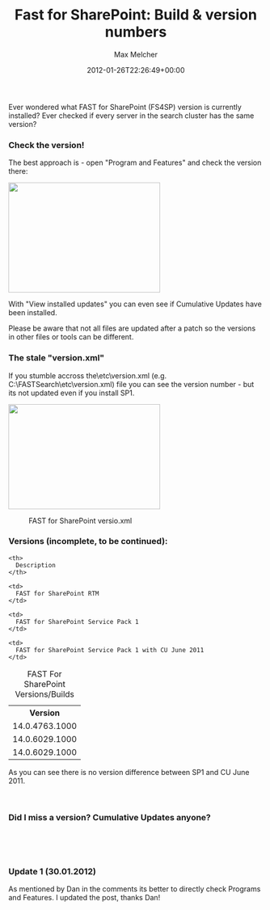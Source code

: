 ﻿---
title: 'Fast for SharePoint: Build & version numbers'
author: Max Melcher
aliases:
   - "/post/2012-01-26-fast-for-sharepoint-build-numbers/"
2012: "01"
type: post
date: 2012-01-26T22:26:49+00:00
url: /2012/01/fast-for-sharepoint-build-numbers/
aktt_notify_twitter:
  - 'no'
aktt_tweeted:
  - "1"
yourls_shorturl:
  - http://melcher.it/s/w
categories:
  - FAST for SharePoint
  - SharePoint 2010
  - Uncategorized

---
Ever wondered what FAST for SharePoint (FS4SP) version is currently installed? Ever checked if every server in the search cluster has the same version?

### Check the version!

The best approach is - open "Program and Features" and check the version there:

[<img data-attachment-id="117" data-permalink="https://melcher.it/2012/01/fast-for-sharepoint-build-numbers/fast_version2/" data-orig-file="https://melcher.it/wp-content/uploads/fast_version2.png" data-orig-size="954,695" data-comments-opened="1" data-image-meta="{&quot;aperture&quot;:&quot;0&quot;,&quot;credit&quot;:&quot;&quot;,&quot;camera&quot;:&quot;&quot;,&quot;caption&quot;:&quot;&quot;,&quot;created_timestamp&quot;:&quot;0&quot;,&quot;copyright&quot;:&quot;&quot;,&quot;focal_length&quot;:&quot;0&quot;,&quot;iso&quot;:&quot;0&quot;,&quot;shutter_speed&quot;:&quot;0&quot;,&quot;title&quot;:&quot;&quot;}" data-image-title="FS4SP Version in Program and Features" data-image-description="" data-medium-file="https://melcher.it/wp-content/uploads/fast_version2-300x218.png" data-large-file="https://melcher.it/wp-content/uploads/fast_version2.png" class="alignleft size-medium wp-image-117" title="FS4SP Version in Program and Features" src="http://melcher.it/wp-content/uploads/fast_version2-300x218.png" alt="" width="300" height="218" srcset="https://melcher.it/wp-content/uploads/fast_version2-300x218.png 300w, https://melcher.it/wp-content/uploads/fast_version2.png 954w" sizes="(max-width: 300px) 100vw, 300px" />][1]

With "View installed updates" you can even see if Cumulative Updates have been installed.

Please be aware that not all files are updated after a patch so the versions in other files or tools can be different.

### The stale "version.xml"

If you stumble accross the\etc\version.xml (e.g. C:\FASTSearch\etc\version.xml) file you can see the version number - but its not updated even if you install SP1.

[<img title="FAST for SharePoint version file" src="http://melcher.it/wp-content/uploads/fast_version-300x208.png" alt="" width="300" height="208" />][2]

<div>
  <dl id="attachment_109">
    <dd>
      FAST for SharePoint versio.xml
    </dd>
  </dl>
</div>

### Versions (incomplete, to be continued):

<table border="0">
  <caption>FAST For SharePoint Versions/Builds</caption> <tr>
    <th>
      Version
    </th>
    
    <th>
      Description
    </th>
  </tr>
  
  <tr>
    <td>
      14.0.4763.1000
    </td>
    
    <td>
      FAST for SharePoint RTM
    </td>
  </tr>
  
  <tr>
    <td>
      14.0.6029.1000
    </td>
    
    <td>
      FAST for SharePoint Service Pack 1
    </td>
  </tr>
  
  <tr>
    <td>
      14.0.6029.1000
    </td>
    
    <td>
      FAST for SharePoint Service Pack 1 with CU June 2011
    </td>
  </tr>
</table>

As you can see there is no version difference between SP1 and CU June 2011.

&nbsp;

### Did I miss a version? Cumulative Updates anyone?

&nbsp;

&nbsp;

### Update 1 (30.01.2012)

As mentioned by Dan in the comments its better to directly check Programs and Features. I updated the post, thanks Dan!

 [1]: http://melcher.it/wp-content/uploads/fast_version2.png
 [2]: http://melcher.it/wp-content/uploads/fast_version.png
